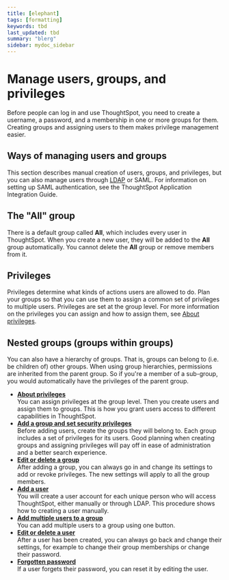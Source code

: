 ```yaml
---
title: [elephant]
tags: [formatting]
keywords: tbd
last_updated: tbd
summary: "blerg"
sidebar: mydoc_sidebar
---
```

# Manage users, groups, and privileges

Before people can log in and use ThoughtSpot, you need to create a username, a password, and a membership in one or more groups for them. Creating groups and assigning users to them makes privilege management easier.

## Ways of managing users and groups

This section describes manual creation of users, groups, and privileges, but you can also manage users through [LDAP](../setup/about_LDAP.html#) or SAML. For information on setting up SAML authentication, see the ThoughtSpot Application Integration Guide.

## The "All" group

There is a default group called **All**, which includes every user in ThoughtSpot. When you create a new user, they will be added to the **All** group automatically. You cannot delete the **All** group or remove members from it.

## Privileges

Privileges determine what kinds of actions users are allowed to do. Plan your groups so that you can use them to assign a common set of privileges to multiple users. Privileges are set at the group level. For more information on the privileges you can assign and how to assign them, see [About privileges](about_privileges.html#).

## Nested groups \(groups within groups\)

You can also have a hierarchy of groups. That is, groups can belong to \(i.e. be children of\) other groups. When using group hierarchies, permissions are inherited from the parent group. So if you're a member of a sub-group, you would automatically have the privileges of the parent group.

-   **[About privileges](../../admin/users_groups/about_privileges.html)**  
You can assign privileges at the group level. Then you create users and assign them to groups. This is how you grant users access to different capabilities in ThoughtSpot.
-   **[Add a group and set security privileges](../../admin/users_groups/add_group.html)**  
Before adding users, create the groups they will belong to. Each group includes a set of privileges for its users. Good planning when creating groups and assigning privileges will pay off in ease of administration and a better search experience.
-   **[Edit or delete a group](../../admin/users_groups/edit_group.html)**  
After adding a group, you can always go in and change its settings to add or revoke privileges. The new settings will apply to all the group members.
-   **[Add a user](../../admin/users_groups/add_user.html)**  
You will create a user account for each unique person who will access ThoughtSpot, either manually or through LDAP. This procedure shows how to creating a user manually.
-   **[Add multiple users to a group](../../admin/users_groups/add_multiple_users_to_a_group.html)**  
You can add multiple users to a group using one button.
-   **[Edit or delete a user](../../admin/users_groups/edit_user.html)**  
After a user has been created, you can always go back and change their settings, for example to change their group memberships or change their password.
-   **[Forgotten password](../../admin/users_groups/forgot_password.html)**  
If a user forgets their password, you can reset it by editing the user.


